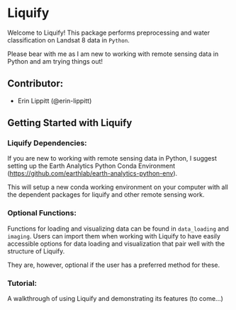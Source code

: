 # Liquify

Welcome to Liquify! This package performs preprocessing and water classification on Landsat 8 data in `Python`.

Please bear with me as I am new to working with remote sensing data in Python and am trying things out!

## Contributor:

* Erin Lippitt (@erin-lippitt)

## Getting Started with Liquify

### Liquify Dependencies:

If you are new to working with remote sensing data in Python, I suggest setting up the Earth Analytics Python Conda Environment (https://github.com/earthlab/earth-analytics-python-env).

This will setup a new conda working environment on your computer with all the dependent packages for liquify and other remote sensing work.

### Optional Functions:

Functions for loading and visualizing data can be found in `data_loading` and `imaging`. Users can import them when working with Liquify to have easily accessible options for data loading and visualization that pair well with the structure of Liquify.

They are, however, optional if the user has a preferred method for these.

### Tutorial:

A walkthrough of using Liquify and demonstrating its features (to come...)